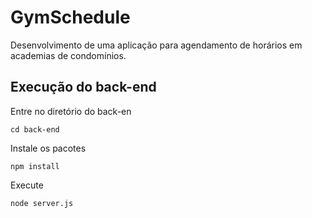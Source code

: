 # GymSchedule

Desenvolvimento de uma aplicação para agendamento de horários em academias de condomínios.

## Execução do back-end
Entre no diretório do back-en
```
cd back-end
```
Instale os pacotes
```
npm install
```
Execute
```
node server.js
```
